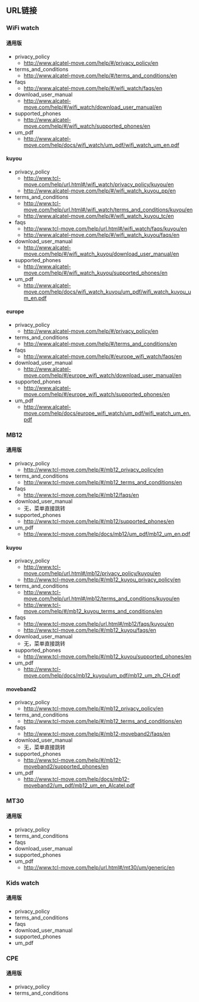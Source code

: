 ## URL链接

### WiFi watch
#### 通用版
- privacy_policy
  - http://www.alcatel-move.com/help/#/privacy_policy/en
- terms_and_conditions
  - http://www.alcatel-move.com/help/#/terms_and_conditions/en
- faqs 
  - http://www.alcatel-move.com/help/#/wifi_watch/faqs/en
- download_user_manual
  - http://www.alcatel-move.com/help/#/wifi_watch/download_user_manual/en
- supported_phones
  - http://www.alcatel-move.com/help/#/wifi_watch/supported_phones/en
- um_pdf
  - http://www.alcatel-move.com/help/docs/wifi_watch/um_pdf/wifi_watch_um_en.pdf
#### kuyou
- privacy_policy
  - http://www.tcl-move.com/help/url.html#/wifi_watch/privacy_policy/kuyou/en
  - http://www.alcatel-move.com/help/#/wifi_watch_kuyou_pp/en
- terms_and_conditions
  - http://www.tcl-move.com/help/url.html#/wifi_watch/terms_and_conditions/kuyou/en
  - http://www.alcatel-move.com/help/#/wifi_watch_kuyou_tc/en
- faqs
  - http://www.tcl-move.com/help/url.html#/wifi_watch/faqs/kuyou/en
  - http://www.alcatel-move.com/help/#/wifi_watch_kuyou/faqs/en
- download_user_manual
  - http://www.alcatel-move.com/help/#/wifi_watch_kuyou/download_user_manual/en
- supported_phones
  - http://www.alcatel-move.com/help/#/wifi_watch_kuyou/supported_phones/en
- um_pdf
  - http://www.alcatel-move.com/help/docs/wifi_watch_kuyou/um_pdf/wifi_watch_kuyou_um_en.pdf
#### europe
- privacy_policy
  - http://www.alcatel-move.com/help/#/privacy_policy/en
- terms_and_conditions
  - http://www.alcatel-move.com/help/#/terms_and_conditions/en
- faqs
  - http://www.alcatel-move.com/help/#/europe_wifi_watch/faqs/en
- download_user_manual
  - http://www.alcatel-move.com/help/#/europe_wifi_watch/download_user_manual/en
- supported_phones
  - http://www.alcatel-move.com/help/#/europe_wifi_watch/supported_phones/en
- um_pdf
  - http://www.alcatel-move.com/help/docs/europe_wifi_watch/um_pdf/wifi_watch_um_en.pdf

### MB12
#### 通用版
  - privacy_policy
    - http://www.tcl-move.com/help/#/mb12_privacy_policy/en
  - terms_and_conditions
    - http://www.tcl-move.com/help/#/mb12_terms_and_conditions/en
  - faqs
    - http://www.tcl-move.com/help/#/mb12/faqs/en
  - download_user_manual
    - 无，菜单直接跳转
  - supported_phones
    - http://www.tcl-move.com/help/#/mb12/supported_phones/en
  - um_pdf
    - http://www.tcl-move.com/help/docs/mb12/um_pdf/mb12_um_en.pdf
#### kuyou
  - privacy_policy
    - http://www.tcl-move.com/help/url.html#/mb12/privacy_policy/kuyou/en
    - http://www.tcl-move.com/help/#/mb12_kuyou_privacy_policy/en
  - terms_and_conditions
    - http://www.tcl-move.com/help/url.html#/mb12/terms_and_conditions/kuyou/en
    - http://www.tcl-move.com/help/#/mb12_kuyou_terms_and_conditions/en
  - faqs
    - http://www.tcl-move.com/help/url.html#/mb12/faqs/kuyou/en
    - http://www.tcl-move.com/help/#/mb12_kuyou/faqs/en
  - download_user_manual
    - 无，菜单直接跳转
  - supported_phones
    - http://www.tcl-move.com/help/#/mb12_kuyou/supported_phones/en
  - um_pdf
    - http://www.tcl-move.com/help/docs/mb12_kuyou/um_pdf/mb12_um_zh_CH.pdf
#### moveband2
  - privacy_policy
    - http://www.tcl-move.com/help/#/mb12_privacy_policy/en
  - terms_and_conditions
    - http://www.tcl-move.com/help/#/mb12_terms_and_conditions/en
  - faqs
    - http://www.tcl-move.com/help/#/mb12-moveband2/faqs/en
  - download_user_manual
    - 无，菜单直接跳转
  - supported_phones
    - http://www.tcl-move.com/help/#/mb12-moveband2/supported_phones/en
  - um_pdf
    - http://www.tcl-move.com/help/docs/mb12-moveband2/um_pdf/mb12_um_en_Alcatel.pdf

### MT30
#### 通用版
  - privacy_policy
  - terms_and_conditions
  - faqs
  - download_user_manual
  - supported_phones
  - um_pdf
    - http://www.tcl-move.com/help/url.html#/mt30/um/generic/en

### Kids watch
#### 通用版
  - privacy_policy
  - terms_and_conditions
  - faqs
  - download_user_manual
  - supported_phones
  - um_pdf

### CPE
#### 通用版
- privacy_policy
- terms_and_conditions

